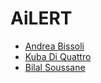 # AiLERT

* [Andrea Bissoli](https://github.com/AndreaBissoli)
* [Kuba Di Quattro](https://github.com/KubaD4)
* [Bilal Soussane](https://github.com/sousbila)
